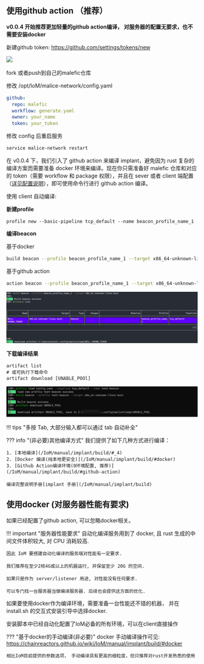 
## 使用github action （推荐）

**v0.0.4 开始推荐更加轻量的github action编译， 对服务器的配置无要求，也不需要安装docker**

新建github token: https://github.com/settings/tokens/new 

![](assets/Pasted%20image%2020250103134903.png)


fork 或者push到自己的malefic仓库

修改 /opt/IoM/malice-network/config.yaml

```yaml
github:  
  repo: malefic  
  workflow: generate.yaml  
  owner: your_name
  token: your_token
```

修改 config 后重启服务

```bash
service malice-network restart
```



在 v0.0.4 下，我们引入了 github action 来编译 implant，避免因为 rust 复杂的编译方案而需要准备 docker 环境来编译。现在你只需准备好 malefic 仓库和对应的 token（需要 workflow 和 package 权限），并且在 sever 或者 client 端配置（[详见配置说明](/IoM/manual/manual/deploy)），即可使用命令行进行 github action 编译。

使用 client 自动编译:

**新建profile**

```
profile new --basic-pipeline tcp_default --name beacon_profile_name_1
```

**编译beacon**

基于docker
```bash
build beacon --profile beacon_profile_name_1 --target x86_64-unknown-linux-musl
```

基于github action
```bash
action beacon --profile beacon_profile_name_1 --target x86_64-unknown-linux-musl
```


![build_and_download_beacon.png](/IoM/assets/build_and_download_beacon.png)

**下载编译结果**
```
artifact list
# 或可执行下载命令
artifact download [UNABLE_POOl] 
```

![](/IoM/assets/aa8ef0f33fc8e19ea7bcb9cfb3b094e.png)


!!! tips "多按 Tab, 大部分输入都可以通过 tab 自动补全"


??? info "(非必要)其他编译方式"
	我们提供了如下几种方式进行编译：
	
    1. [本地编译](/IoM/manual/implant/build/#_4)
    2. [Docker 编译(纯本地更安全)](/IoM/manual/implant/build/#docker)
    3. [Github Action编译环境(0环境配置, 推荐)](/IoM/manual/implant/build/#github-action)

	编译完整说明手册[implant 手册](/IoM/manual/implant/build)

## 使用docker (对服务器性能有要求)

如果已经配置了github action, 可以忽略docker相关。

!!! important "服务器性能要求"
	自动化编译服务用到了 docker, 且 rust 生成的中间文件体积较大, 对 CPU 消耗较高.
	
	因此 IoM 要搭建自动化编译的服务端对性能有一定要求.
	
	我们推荐在至少2核4G或以上的机器运行, 并保留至少 20G 的空间.
	
	如果只是作为 server/listener 用途, 对性能没有任何要求.
	
	可以专门找一台服务器当做编译服务器. 后续也会提供这方面的优化.

如果要使用docker作为编译环境，需要准备一台性能还不错的机器， 并在install.sh 的交互式安装引导中选择docker.

安装脚本中已经自动化配置了IoM必备的所有环境，可以在client直接操作


??? "基于docker的手动编译(非必要)"
	docker 手动编译操作可见: https://chainreactors.github.io/wiki/IoM/manual/implant/build/#docker
	
	相比IoM目前提供的参数选项， 手动编译具有更高的细粒度，但只推荐对rust开发熟悉的使用


